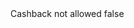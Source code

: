 <?xml version="1.0" encoding="UTF-8"?>
<CustomMetadata xmlns="http://soap.sforce.com/2006/04/metadata">
    <label>Cashback not allowed</label>
    <protected>false</protected>
</CustomMetadata>
